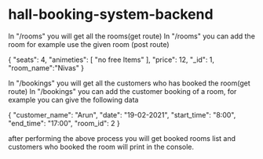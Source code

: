 # hall-booking-system-backend

In "/rooms" you will get all the rooms(get route)
In "/rooms" you can add the room for example use the given room (post route)

{
    "seats": 4,
    "animeties": [ "no free Items" ],
    "price": 12,
    "_id": 1,
    "room_name":"Nivas"
}

In "/bookings" you will get all the customers who has booked the room(get route)
In "/bookings" you can add the customer booking of a room, for example you can give the following data

{
    "customer_name": "Arun",
    "date": "19-02-2021",
    "start_time": "8:00",
    "end_time": "17:00",
    "room_id": 2
}

after performing the above process you will get booked rooms list and customers who booked the room will print in the console.

